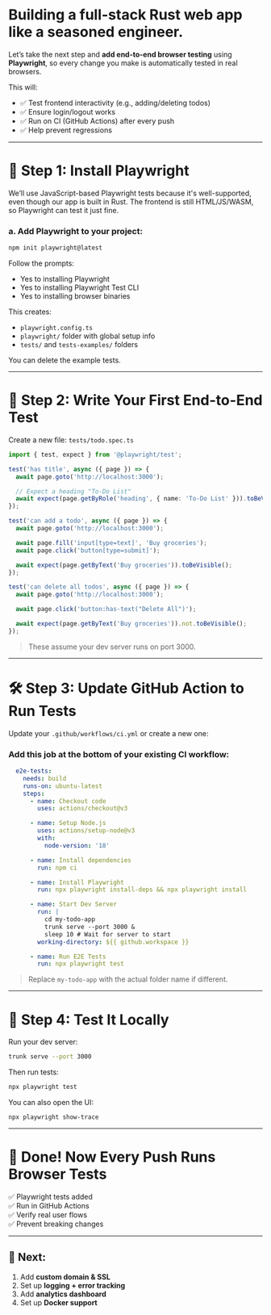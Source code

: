 # Building a full-stack Rust web app like a seasoned engineer.

Let’s take the next step and **add end-to-end browser testing** using **Playwright**, so every change you make is automatically tested in real browsers.

This will:
- ✅ Test frontend interactivity (e.g., adding/deleting todos)
- ✅ Ensure login/logout works
- ✅ Run on CI (GitHub Actions) after every push
- ✅ Help prevent regressions

---

# 🧪 Step 1: Install Playwright

We’ll use JavaScript-based Playwright tests because it's well-supported, even though our app is built in Rust. The frontend is still HTML/JS/WASM, so Playwright can test it just fine.

### a. Add Playwright to your project:

```bash
npm init playwright@latest
```

Follow the prompts:
- Yes to installing Playwright
- Yes to installing Playwright Test CLI
- Yes to installing browser binaries

This creates:
- `playwright.config.ts`
- `playwright/` folder with global setup info
- `tests/` and `tests-examples/` folders

You can delete the example tests.

---

# 📁 Step 2: Write Your First End-to-End Test

Create a new file: `tests/todo.spec.ts`

```ts
import { test, expect } from '@playwright/test';

test('has title', async ({ page }) => {
  await page.goto('http://localhost:3000');

  // Expect a heading "To-Do List"
  await expect(page.getByRole('heading', { name: 'To-Do List' })).toBeVisible();
});

test('can add a todo', async ({ page }) => {
  await page.goto('http://localhost:3000');

  await page.fill('input[type=text]', 'Buy groceries');
  await page.click('button[type=submit]');

  await expect(page.getByText('Buy groceries')).toBeVisible();
});

test('can delete all todos', async ({ page }) => {
  await page.goto('http://localhost:3000');

  await page.click('button:has-text("Delete All")');

  await expect(page.getByText('Buy groceries')).not.toBeVisible();
});
```

> These assume your dev server runs on port 3000.

---

# 🛠️ Step 3: Update GitHub Action to Run Tests

Update your `.github/workflows/ci.yml` or create a new one:

### Add this job at the bottom of your existing CI workflow:

```yaml
  e2e-tests:
    needs: build
    runs-on: ubuntu-latest
    steps:
      - name: Checkout code
        uses: actions/checkout@v3

      - name: Setup Node.js
        uses: actions/setup-node@v3
        with:
          node-version: '18'

      - name: Install dependencies
        run: npm ci

      - name: Install Playwright
        run: npx playwright install-deps && npx playwright install

      - name: Start Dev Server
        run: |
          cd my-todo-app
          trunk serve --port 3000 &
          sleep 10 # Wait for server to start
        working-directory: ${{ github.workspace }}

      - name: Run E2E Tests
        run: npx playwright test
```

> Replace `my-todo-app` with the actual folder name if different.

---

# 🧪 Step 4: Test It Locally

Run your dev server:

```bash
trunk serve --port 3000
```

Then run tests:

```bash
npx playwright test
```

You can also open the UI:

```bash
npx playwright show-trace
```

---

# 🚀 Done! Now Every Push Runs Browser Tests

✅ Playwright tests added  
✅ Run in GitHub Actions  
✅ Verify real user flows  
✅ Prevent breaking changes

---

## 🎯 Next:
1. Add **custom domain & SSL**
2. Set up **logging + error tracking**
3. Add **analytics dashboard**
4. Set up **Docker support**
